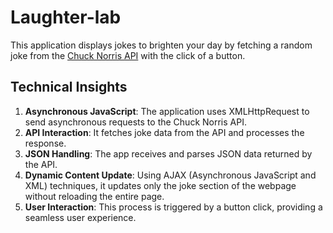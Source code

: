 # Laughter-lab
This application displays jokes to brighten your day by fetching a random joke from the [Chuck Norris API](https://api.chucknorris.io) with the click of a button.

## Technical Insights
1. __Asynchronous JavaScript__: The application uses XMLHttpRequest to send asynchronous requests to the Chuck Norris API.
2. __API Interaction__: It fetches joke data from the API and processes the response.
3. __JSON Handling__: The app receives and parses JSON data returned by the API.
4. __Dynamic Content Update__: Using AJAX (Asynchronous JavaScript and XML) techniques, it updates only the joke section of the webpage without reloading the entire page.
5. __User Interaction__: This process is triggered by a button click, providing a seamless user experience.
